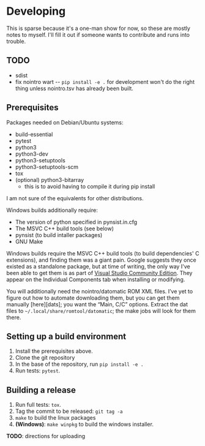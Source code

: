 # Developing

This is sparse because it's a one-man show for now, so these are mostly
notes to myself. I'll fill it out if someone wants to contribute and
runs into trouble.

## TODO

* sdist
* fix nointro wart -- `pip install -e .` for development won't do the
  right thing unless nointro.tsv has already been built.

## Prerequisites

Packages needed on Debian/Ubuntu systems:

* build-essential
* pytest
* python3
* python3-dev
* python3-setuptools
* python3-setuptools-scm
* tox
* (optional) python3-bitarray
  * this is to avoid having to compile it during pip install

I am not sure of the equivalents for other distributions.

Windows builds additionally require:

* The version of python specified in pynsist.in.cfg
* The MSVC C++ build tools (see below)
* pynsist (to build intaller packages)
* GNU Make

Windows builds require the MSVC C++ build tools (to build dependencies'
C extensions), and finding them was a giant pain. Google suggests they
once existed as a standalone package, but at time of writing, the only
way I've been able to get them is as part of [Visual Studio Community
Edition][vsce]. They appear on the Individual Components tab when
installing or modifying.

You will additionally need the nointro/datomatic ROM XML files. I’ve yet
to figure out how to automate downloading them, but you can get them
manually [here][dats]; you want the “Main, C/C” options. Extract the dat
files to `~/.local/share/romtool/datomatic`; the make jobs will look for
them there.

## Setting up a build environment

1. Install the prerequisites above.
2. Clone the git repository
3. In the base of the repository, run `pip install -e .`
4. Run tests: `pytest`.

## Building a release

1. Run full tests: `tox`.
2. Tag the commit to be released: `git tag -a`
3. `make` to build the linux packages
4. **(Windows)**: `make winpkg` to build the windows installer.

**TODO**: directions for uploading

[vsce]: https://visualstudio.microsoft.com/downloads/
